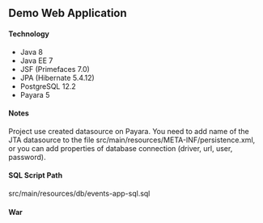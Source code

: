 ## Demo Web Application

#### Technology
- Java 8  
- Java EE 7  
- JSF (Primefaces 7.0)  
- JPA (Hibernate 5.4.12)  
- PostgreSQL 12.2  
- Payara 5  

#### Notes
Project use created datasource on Payara. You need to add name of the JTA datasource to the file  src/main/resources/META-INF/persistence.xml, or you can add properties of database connection (driver, url, user, password).

#### SQL Script Path  
src/main/resources/db/events-app-sql.sql

#### War  








